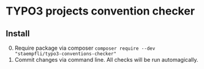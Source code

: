 # TYPO3 projects convention checker

## Install
0. Require package via composer `composer require --dev "staempfli/typo3-conventions-checker"`
0. Commit changes via command line. All checks will be run automagically.